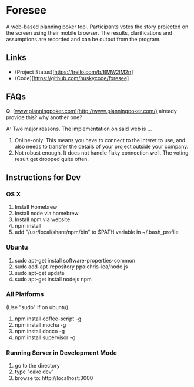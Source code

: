 Foresee
=======
A web-based planning poker tool. Participants votes the story projected on the screen using their mobile browser.
The results, clarifications and assumptions are recorded and can be output from the program.

Links
-----
* (Project Status)[https://trello.com/b/BMW2lM2n]
* (Code)[https://github.com/huskycode/foresee]

FAQs
----
Q: [www.planningpoker.com](http://www.planningpoker.com/) already provide this? why another one?

A: Two major reasons. The implementation on said web is ...

1. Online-only. This means you have to connect to the interet to use, and also needs
to transfer the details of your project outside your company.
2. Not robust enough. It does not handle flaky connection well. The voting result get dropped quite often.

Instructions for Dev
-----------
### OS X
1. Install Homebrew
2. Install node via homebrew
3. Install npm via website
4. npm install
5. add "/usr/local/share/npm/bin" to $PATH variable in ~/.bash_profile

### Ubuntu
1. sudo apt-get install software-properties-common
2. sudo add-apt-repository ppa:chris-lea/node.js
3. sudo apt-get update
4. sudo apt-get install nodejs npm

### All Platforms
(Use "sudo" if on ubuntu)
1. npm install coffee-script -g 
2. npm install mocha -g 
3. npm install docco -g  
4. npm install supervisor -g 

### Running Server in Development Mode
1. go to the directory
2. type "cake dev"
3. browse to: http://localhost:3000
